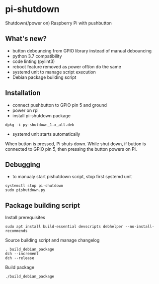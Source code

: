 pi-shutdown
===========

Shutdown(/power on) Raspberry Pi with pushbutton

## What's new?

* button debouncing from GPIO library instead of manual debouncing
* python 3.7 compatibility
* code linting (pylint3)
* reboot feature removed as power off/on do the same
* systemd unit to manage script execution
* Debian package building script

## Installation

* connect pushbutton to GPIO pin 5 and ground
* power on rpi
* install pi-shutdown package

```
dpkg -i py-shutdown_1.x_all.deb
```

* systemd unit starts automatically

When button is pressed, Pi shuts down.
While shut down, if button is connected to GPIO pin 5, then pressing the button powers on Pi.

## Debugging

* to manualy start pishutdown script, stop first systemd unit

```
systemctl stop pi-shutdown
sudo pishutdown.py
```

## Package building script

Install prerequisites

```
sudo apt install build-essential devscripts debhelper --no-install-recommends
```

Source building script and manage changelog

```
. build_debian_package
dch --increment
dch --release
```

Build package

```
./build_debian_package
```
